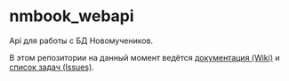# nmbook_webapi
Api для работы с БД Новомучеников.

В этом репозитории на данный момент ведётся [документация (Wiki)](https://github.com/and-se/nmbook_webapi/wiki) и [список задач (Issues)](https://github.com/and-se/nmbook_webapi/issues).
